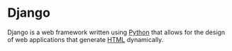 # Django
Django is a web framework written using [Python](/wiki/python) that allows for the design of web applications that generate [HTML](/wiki/html) dynamically.